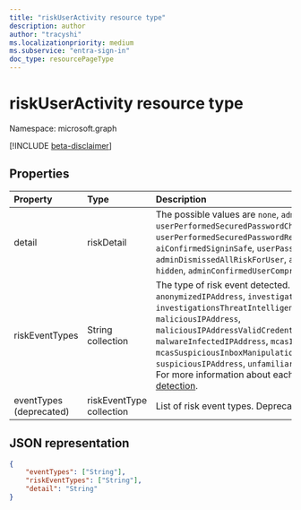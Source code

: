 ```yaml
---
title: "riskUserActivity resource type"
description: author
author: "tracyshi"
ms.localizationpriority: medium
ms.subservice: "entra-sign-in"
doc_type: resourcePageType
---
```


# riskUserActivity resource type

Namespace: microsoft.graph

[!INCLUDE [beta-disclaimer](../../includes/beta-disclaimer.md)]

## Properties

| Property       | Type    |Description|
|:---------------|:--------|:----------|
| detail     | riskDetail  | The possible values are `none`, `adminGeneratedTemporaryPassword`, `userPerformedSecuredPasswordChange`, `userPerformedSecuredPasswordReset`, `adminConfirmedSigninSafe`, `aiConfirmedSigninSafe`, `userPassedMFADrivenByRiskBasedPolicy`, `adminDismissedAllRiskForUser`, `adminConfirmedSigninCompromised`, `hidden`, `adminConfirmedUserCompromised`, `unknownFutureValue`.  |
| riskEventTypes | String collection | The type of risk event detected. The possible values are: `anonymizedIPAddress`, `investigationsThreatIntelligence`, `investigationsThreatIntelligenceSigninLinked`,`leakedCredentials`, `maliciousIPAddress`, `maliciousIPAddressValidCredentialsBlockedIP`, `malwareInfectedIPAddress`, `mcasImpossibleTravel`, `mcasSuspiciousInboxManipulationRules`, `suspiciousAPITraffic`, `suspiciousIPAddress`,   `unfamiliarFeatures`, `unlikelyTravel`. <br/>For more information about each value, see [Risk types and detection](/entra/id-protection/concept-identity-protection-risks#risk-types-and-detection). |
| eventTypes (deprecated) | riskEventType collection |List of risk event types. Deprecated. Use **riskEventType** instead. |

## JSON representation

<!-- {
  "blockType": "resource",
  "optionalProperties": [ ],
  "@odata.type": "microsoft.graph.riskUserActivity"
}-->
```json
{
    "eventTypes": ["String"],
    "riskEventTypes": ["String"],
    "detail": "String"
}
```
<!--
{
  "type": "#page.annotation",
  "description": "",
  "keywords": "",
  "section": "",
  "tocPath": "",
  "suppressions": []
}
-->


